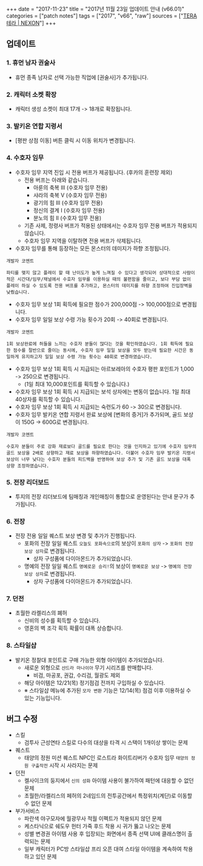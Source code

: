 +++
date = "2017-11-23"
title = "2017년 11월 23일 업데이트 안내 (v66.01)"
categories = ["patch notes"]
tags = ["2017", "v66", "raw"]
sources = ["[TERA 테라 | NEXON](http://tera.nexon.com/news/update/view.aspx?n4articlesn=307)"]
+++

## 업데이트

### **1.** 휴먼 남자 권술사
- 휴먼 종족 남자로 선택 가능한 직업에 [권술사]가 추가됩니다.

### **2.** 캐릭터 소켓 확장
- 캐릭터 생성 소켓이 최대 17개 -> 18개로 확장됩니다.

### **3.** 발키온 연합 지령서
- [평판 상점 이동] 버튼 클릭 시 이동 위치가 변경됩니다.

### **4.** 수호자 임무
- 수호자 임무 지역 진입 시 전용 버프가 제공됩니다. (후카의 훈련장 제외)
  - 전용 버프는 아래와 같습니다.
    - 아룬의 축복 III (수호자 임무 전용)
    - 샤라의 축복 V (수호자 임무 전용)
    - 광기의 힘 III (수호자 임무 전용)
    - 정신의 결계 I (수호자 임무 전용)
    - 분노의 힘 II (수호자 임무 전용)
  - 기존 사제, 정령사 버프가 적용된 상태에서는 수호자 임무 전용 버프가 적용되지 않습니다.
  - 수호자 임무 지역을 이탈하면 전용 버프가 삭제됩니다.
- 수호자 임무를 통해 등장하는 모든 몬스터의 데미지가 하향 조정됩니다.

```
개발자 코멘트

파티를 맺지 않고 플레이 할 때 난이도가 높게 느껴질 수 있다고 생각되어 상대적으로 사람이 적은 시간대/임무/채널에서 수호자 임무를 이용하실 때의 불편함을 줄이고, 보다 부담 없이 플레이 하실 수 있도록 전용 버프를 추가하고, 몬스터의 데미지를 하향 조정하여 진입장벽을 낮췄습니다.
```

- 수호자 임무 보상 1회 획득에 필요한 점수가 200,000점 -> 100,000점으로 변경됩니다.
- 수호자 임무 일일 보상 수령 가능 횟수가 20회 -> 40회로 변경됩니다.

```
개발자 코멘트

1회 보상완료에 허들을 느끼는 수호자 분들이 많다는 것을 확인하였습니다. 1회 획득에 필요한 점수를 절반으로 줄이는 동시에, 수호자 임무 일일 보상을 모두 받는데 필요한 시간은 동일하게 유지하고자 일일 보상 수령 가능 횟수는 40회로 변경하였습니다.
```

- 수호자 임무 보상 1회 획득 시 지급되는 아르보레아의 수호자 평판 포인트가 1,000 -> 250으로 변경됩니다.
  - (1일 최대 10,000포인트를 획득할 수 있습니다.)
- 수호자 임무 보상 1회 획득 시 지급되는 보석 상자에는 변동이 없습니다. 1일 최대 40상자를 획득할 수 있습니다.
- 수호자 임무 보상 1회 획득 시 지급되는 숙련도가 60 -> 30으로 변경됩니다.
- 수호자 임무 발키온 연합 지령서 완료 보상에 [변화의 증거]가 추가되며, 골드 보상이 150G -> 600G로 변경됩니다.

```
개발자 코멘트

수호자 분들이 주로 강화 재료보다 골드를 필요로 한다는 것을 인지하고 있기에 수호자 임무의 골드 보상을 2배로 상향하고 재료 보상을 하향하였습니다. 더불어 수호자 임무 발키온 지령서 보상이 너무 낮다는 수호자 분들의 피드백을 반영하여 보상 추가 및 기존 골드 보상을 대폭 상향 조정하였습니다.
```

### **5.** 전장 리더보드
- 투지의 전장 리더보드에 팀매칭과 개인매칭이 통합으로 운영된다는 안내 문구가 추가됩니다.

### **6.** 전장
- 전장 전용 일일 퀘스트 보상 변경 및 추가가 진행됩니다.
  - 포화의 전장 일일 퀘스트 `오늘도 포화속으로`의 보상이 `포화의 상자` -> `포화의 전장 보상 상자`로 변경됩니다.
    - 상자 구성품에 다이아몬드가 추가되었습니다.
  - 명예의 전장 일일 퀘스트 `명예로운 승리!`의 보상이 `명예로운 보상` -> `명예의 전장 보상 상자`로 변경됩니다.
    - 상자 구성품에 다이아몬드가 추가되었습니다.

### **7.** 던전
- 초월한 라켈리스의 폐허
  - 신비의 성수를 획득할 수 있습니다.
  - 영혼의 벽 조각 획득 확률이 대폭 상승합니다.

### **8.** 스타일샵
- 발키온 정찰대 포인트로 구매 가능한 외형 아이템이 추가되었습니다.
  - 새로운 외형으로 `샨드라 마나이아` 무기 시리즈를 판매합니다.
    - 비검, 마공포, 권갑, 수리검, 월광도 제외
  - 해당 아이템은 12/21(목) 정기점검 전까지 구입하실 수 있습니다.
  - ※ 스타일샵 메뉴에 추가된 `모자 변환` 기능은 12/14(목) 점검 이후 이용하실 수 있는 기능입니다.

## 버그 수정

- 스킬
  - 검투사 근성연타 스킬로 다수의 대상을 타격 시 스택이 1개이상 쌓이는 문제
- 퀘스트
  - 태양의 정원 미션 퀘스트 NPC인 로스트라 화이트리버가 수호자 임무 `태양의 정원 구출작전` 시작 시 사라지는 문제
- 던전
  - 켈사이크의 둥지에서 `신의 성화` 아이템 사용이 불가하여 패턴에 대응할 수 없던 문제
  - 초월한/라켈리스의 페허의 2네임드의 전투공간에서 특정위치(계단)로 이동할 수 없던 문제
- 부가서비스
  - 파란색 야구모자에 월광무사 적월 이펙트가 적용되지 않던 문제
  - 케스타닉으로 쉐도우 헌터 가죽 후드 착용 시 귀가 뚫고 나오는 문제
  - 성별 변경권 아이템 사용 후 입장되는 화면에서 종족 선택 UI에 클래스명이 출력되는 문제
  - 일부 캐릭터가 PC방 스타일샵 프리 오픈 대여 스타일 아이템을 계속하여 착용하고 있던 문제
